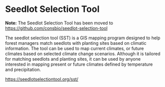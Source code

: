 # Seedlot Selection Tool

**Note:** The Seedlot Selection Tool has been moved to https://github.com/consbio/seedlot-selection-tool

The seedlot selection tool (SST) is a GIS mapping program designed to help forest managers match seedlots with planting
sites based on climatic information. The tool can be used to map current climates, or future climates based on selected
climate change scenarios. Although it is tailored for matching seedlots and planting sites, it can be used by anyone
interested in mapping present or future climates defined by temperature and precipitation.

https://seedlotselectiontool.org/sst/
